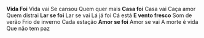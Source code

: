 **Vida Foi**
Vida vai
Se cansou
Quem quer mais
**Casa foi**
Casa vai
Caça amor
Quem distrai
**Lar se foi**
Lar se vai
Lá já foi
Cá está
**E vento fresco**
Som de verão
Frio de inverno
Cada estação
**Amor se foi**
Amor se vai
A morte é vida
Que não tem paz